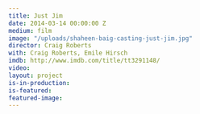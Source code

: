 ```yaml
---
title: Just Jim
date: 2014-03-14 00:00:00 Z
medium: film
image: "/uploads/shaheen-baig-casting-just-jim.jpg"
director: Craig Roberts
with: Craig Roberts, Emile Hirsch
imdb: http://www.imdb.com/title/tt3291148/
video: 
layout: project
is-in-production: 
is-featured: 
featured-image: 
---
```


